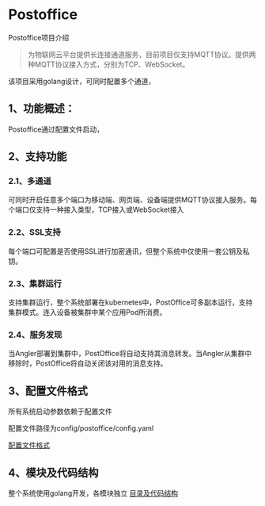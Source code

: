 # Postoffice
Postoffice项目介绍

>为物联网云平台提供长连接通道服务，目前项目仅支持MQTT协议。提供两种MQTT协议接入方式，分别为TCP、WebSocket。

该项目采用golang设计，可同时配置多个通道，
## 1、功能概述：

Postoffice通过配置文件启动，

## 2、支持功能
### 2.1、多通道
可同时开启任意多个端口为移动端、网页端、设备端提供MQTT协议接入服务。每个端口仅支持一种接入类型，TCP接入或WebSocket接入

### 2.2、SSL支持
每个端口可配置是否使用SSL进行加密通讯，但整个系统中仅使用一套公钥及私钥。

### 2.3、集群运行
支持集群运行，整个系统部署在kubernetes中，PostOffice可多副本运行，支持集群模式。连入设备被集群中某个应用Pod所消费。

### 2.4、服务发现
当Angler部署到集群中，PostOffice将自动支持其消息转发。当Angler从集群中移除时，PostOffice将自动关闭该对用的消息支持。

## 3、配置文件格式
所有系统启动参数依赖于配置文件

配置文件路径为config/postoffice/config.yaml

[配置文件格式](https://github.com/IvoryRaptor/postoffice/tree/master/docs/CONFIG.md)

## 4、模块及代码结构
整个系统使用golang开发，各模块独立
[目录及代码结构](https://github.com/IvoryRaptor/postoffice/tree/master/docs/DIR.md)
